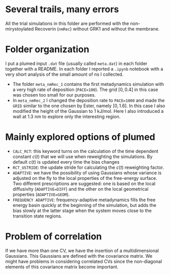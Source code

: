 # Several trails, many errors
All the trial simulations in this folder are performed with the non-mirystoylated Recoverin (`nmRec`) without GRK1 and without the membrane. 

# Folder organization 

I put a plumed input `.dat` file (usually called `meta.dat`) in each folder together with a README. 
In each folder I reported a `.ipynb` notebook with a very short analysis of the small amount of ns I collected.  


- The folder `meta_nmRec_1` contains the first metadynamics simulation with a very high rate of deposition (`PACE=100`). The grid $[0, 0.4]$ in this case was chosen too small for our purposes.
- In `meta_nmRec_2` I changed the deposition rate to `PACE=1000` and made the `GRID` similar to the one chosen by Ester, namely $[0, 1.6]$. In this case I also modified the height of the Gaussian to 1 kJ/mol. Here I also introduced a wall at 1.3 nm to explore only the interesting region.  


# Mainly explored options of plumed 
- `CALC_RCT`: this keyword turns on the calculation of the time dependent constant $c(t)$ that we will use when reweighting the simulations. By default $c(t)$ is updated every time the bias changes
- `RCT_USTRIDE`: the update stride for calculating the $c(t)$ reweighting factor.
- `ADAPTIVE`: we have the possibility of using Gaussians whose variance is adjusted on the fly to the local properties of the free-energy surface. Two different prescriptions are suggested: one is based on the local diffusivity (`ADAPTIVE=DIFF`) and the other on the local geometrical properties (`ADAPTIVE=GEOM`). 
- `FREQUENCY ADAPTIVE`: frequency-adaptive metadynamics fills the free energy basin quickly at the beginning of the simulation, but adds the bias slowly at the latter stage when the system moves close to the transition state regions.


# Problem of correlation
If we have more than one CV, we have the insertion of a multidimensional Gaussians. This Gaussians are defined with the covariance matrix. We might have problems in considering correlated CVs since the non-diagonal elements of this covariance matrix become important. 






